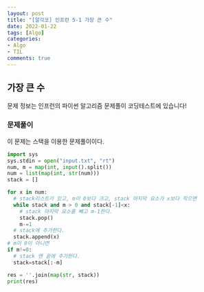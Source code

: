 ```yaml
---
layout: post
title: "[알각코] 인프런 5-1 가장 큰 수"
date: 2022-01-22
tags: [Algo]
categories:
- Algo
- TIL
comments: true
---
```


## 가장 큰 수

문제 정보는 인프런의 파이썬 알고리즘 문제풀이 코딩테스트에 있습니다!

### 문제풀이

이 문제는 스택을 이용한 문제풀이이다.

```python
import sys
sys.stdin = open("input.txt", "rt")
num, m = map(int, input().split())
num = list(map(int, str(num)))
stack = []

for x in num:
  # stack리스트가 있고, m이 0보다 크고, stack 마지막 요소가 x보다 작으면
  while stack and m > 0 and stack[-1]<x:
    # stack 마지막 요소를 빼고 m-1한다.
    stack.pop()
    m-=1
  # stack에 추가한다.
  stack.append(x)
# m이 0이 아니면
if m!=0:
  # stack 맨 끝에 추가한다.
  stack=stack[:-m]

res = ''.join(map(str, stack))
print(res)
```
